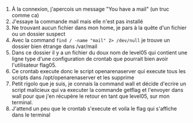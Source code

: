1. À la connexion, j'apercois un message "You have a mail" (un truc comme ca)
2. J'essaye la commande mail mais elle n'est pas installé
3. Ne trouvant aucun fichier dans mon home, je pars à la quête d'un fichier ou un dossier suspect
4. Avec la command `find / -name "mail" 2> /dev/null` je trouve un dossier bien étrange dans /var/mail
5. Dans ce dossier il y a un fichier du doux nom de level05 qui contient une ligne type d'une configuration de crontab que pourrait bien avoir l'utilisateur flag05.
6. Ce crontab execute donc le script openarenaserver qui execute tous les scripts dans /opt/openarenaserver et les supprime
7. Petit rigolo que je suis, je connais la command wall et décide d'ecrire un script malicieux qui va executer la commande getflag et l'envoyer dans wall pour que j'en récupère le retour en tant que level05, sur mon terminal.
8. J'attend un peu que le crontab s'execute et voila le flag qui s'affiche dans le terminal
